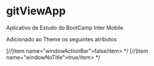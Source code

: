 # gitViewApp
Aplicativo de Estudo do BootCamp Inter Mobile






Adicionado ao Theme os seguintes atributos

[//]item name="windowActionBar">false/item> */
[//]item name="windowNoTitle">true/item>   */
